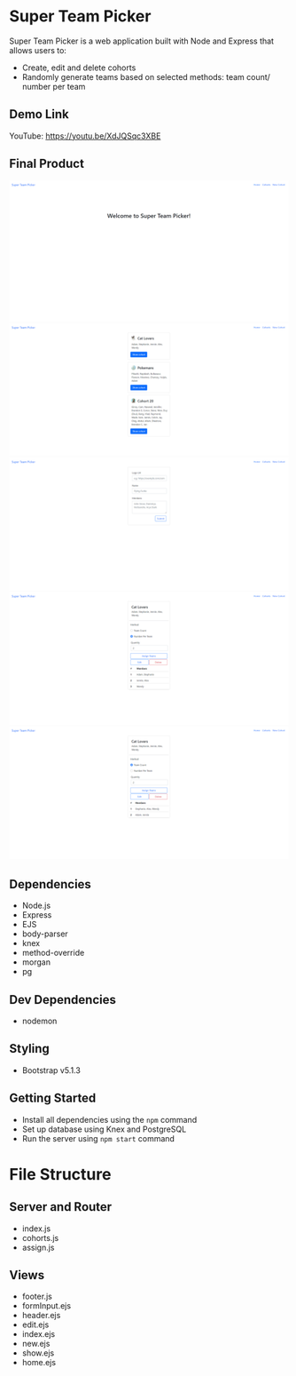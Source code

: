 # Super Team Picker

Super Team Picker is a web application built with Node and Express that allows users to:
- Create, edit and delete cohorts
- Randomly generate teams based on selected methods: team count/ number per team

## Demo Link
YouTube: https://youtu.be/XdJQSqc3XBE

## Final Product

!["Home"](./img/home.png)
!["Cohorts"](./img/cohorts.png)
!["New Cohort"](./img/new.png)
!["Assign Teams - Number Per Team"](./img/assign1.png)
!["Assign Teams - Team Count"](./img/assign2.png)

## Dependencies
- Node.js
- Express
- EJS
- body-parser
- knex
- method-override
- morgan
- pg

## Dev Dependencies
- nodemon

## Styling
- Bootstrap v5.1.3

## Getting Started
- Install all dependencies using the `npm` command
- Set up database using Knex and PostgreSQL
- Run the server using `npm start` command


# File Structure

## Server and Router
- index.js
- cohorts.js
- assign.js

## Views
- footer.js
- formInput.ejs
- header.ejs
- edit.ejs
- index.ejs
- new.ejs
- show.ejs
- home.ejs
